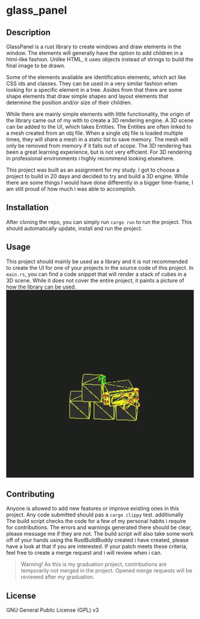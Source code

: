# glass_panel

## Description

GlassPanel is a rust library to create windows and draw elements in the window. The elements will generally have the option to add children in a html-like fashion. Unlike HTML, it uses objects instead of strings to build the final image to be drawn.

Some of the elements available are identification elements, which act like CSS ids and classes. They can be used in a very similar fashion when looking for a specific element in a tree. Asides from that there are some shape elements that draw simple shapes and layout elements that determine the position and/or size of their children.

While there are mainly simple elements with little functionality, the origin of the library came out of my with to create a 3D rendering engine. A 3D scene can be added to the UI, which takes Entities. The Entities are often linked to a mesh created from an obj file. When a single obj file is loaded multiple times, they will share a mesh in a static list to save memory. The mesh will only be removed from memory if it falls out of scope. The 3D rendering has been a great learning experience, but is not very efficient. For 3D rendering in professional environments i highly recommend looking elsewhere.

This project was built as an assignment for my study. I got to choose a project to build in 20 days and decided to try and build a 3D engine. While there are some things I would have done differently in a bigger time-frame, I am still proud of how much i was able to accomplish.

## Installation
After cloning the repo, you can simply run `cargo run` to run the project. This should automatically update, install and run the project.

## Usage
This project should mainly be used as a library and it is not recommended to create the UI for one of your projects in the source code of this project. In `main.rs`, you can find a code snippet that will render a stack of cubes in a 3D scene. While it does not cover the entire project, it paints a picture of how the library can be used.
![Alt Text](https://raw.githubusercontent.com/SuccessfullyFailed/glass_panel/refs/heads/main/README_display_image.gif)

## Contributing
Anyone is allowed to add new features or improve existing ones in this project. Any code submitted should pas a `cargo clippy` test. additionally The build script checks the code for a few of my personal habits i require for contributions. The errors and warnings generated there should be clear, please message me if they are not. The build script will also take some work off of your hands using the RustBuildBuddy created i have created, please have a look at that if you are interested. If your patch meets these criteria, feel free to create a merge request and i will review when i can.

> Warning! As this is my graduation project, contributions are temporarily not merged in the project. Opened merge requests will be reviewed after my graduation.

## License
GNU General Public License (GPL) v3